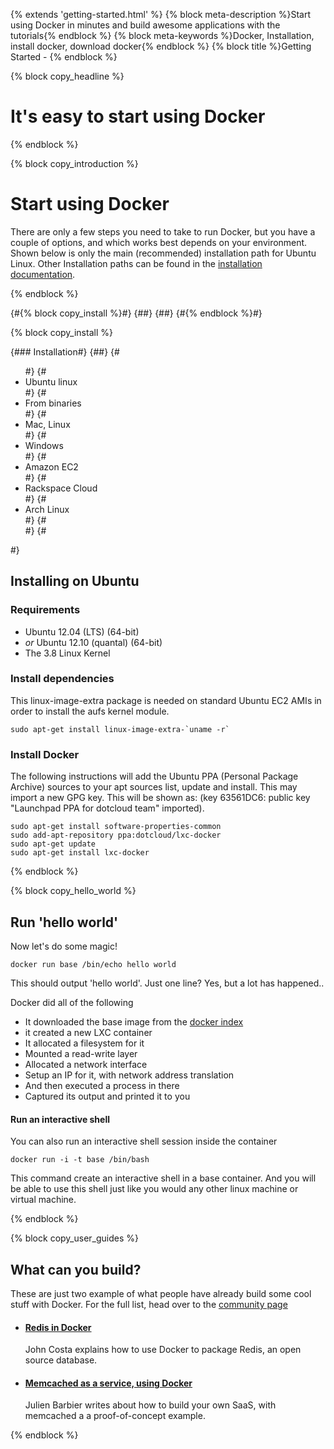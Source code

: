 {% extends 'getting-started.html' %}
{% block meta-description %}Start using Docker in minutes and build awesome applications with the tutorials{% endblock %}
{% block meta-keywords %}Docker, Installation, install docker, download docker{% endblock %}
{% block title %}Getting Started - {% endblock %}


{% block copy_headline %}
# It's easy to start using Docker #
{% endblock %}


{% block copy_introduction %}

# Start using Docker
There are only a few steps you need to take to run Docker, but you have a couple of options, and which works best
    depends on your environment. Shown below is only the main (recommended) installation path for Ubuntu Linux.
    Other Installation paths can be found in the [installation documentation](http://docs.docker.io/en/latest/installation/).

{% endblock %}

{#{% block copy_install %}#}
{##}
{##}
{#{% endblock %}#}


{% block copy_install %}

{### Installation#}
{##}
{#<ul class="option-chooser-blocks">#}
{#    <li>Ubuntu linux</li>#}
{#    <li>From binaries</li>#}
{#    <li>Mac, Linux</li>#}
{#    <li>Windows</li>#}
{#    <li>Amazon EC2</li>#}
{#    <li>Rackspace Cloud</li>#}
{#    <li>Arch Linux</li>#}
{#    <br style="clear: both">#}
{#</ul>#}

## Installing on Ubuntu

### Requirements

* Ubuntu 12.04 (LTS) (64-bit)
* *or* Ubuntu 12.10 (quantal) (64-bit)
* The 3.8 Linux Kernel

### Install dependencies

This linux-image-extra package is needed on standard Ubuntu EC2 AMIs in order to install the aufs kernel module.

    sudo apt-get install linux-image-extra-`uname -r`

### Install Docker

The following instructions will add the Ubuntu PPA (Personal Package Archive) sources to your apt sources list, update
    and install. This may import a new GPG key. This will be shown as: (key 63561DC6: public key "Launchpad PPA for
    dotcloud team" imported).

    sudo apt-get install software-properties-common
    sudo add-apt-repository ppa:dotcloud/lxc-docker
    sudo apt-get update
    sudo apt-get install lxc-docker

{% endblock %}

{% block copy_hello_world %}
## Run 'hello world'

Now let's do some magic!

    docker run base /bin/echo hello world

This should output 'hello world'. Just one line? Yes, but a lot has happened..

Docker did all of the following

* It downloaded the base image from the [docker index](https://index.docker.io)
* it created a new LXC container
* It allocated a filesystem for it
* Mounted a read-write layer
* Allocated a network interface
* Setup an IP for it, with network address translation
* And then executed a process in there
* Captured its output and printed it to you

#### Run an interactive shell

You can also run an interactive shell session inside the container

    docker run -i -t base /bin/bash

This command create an interactive shell in a base container. And you will be able to use this shell just like
    you would any other linux machine or virtual machine.

{% endblock %}

{% block copy_user_guides %}

## What can you build?

These are just two example of what people have already build some cool stuff with Docker. For the full list, head
    over to the [community page](http://localhost:8008/community/#anchor-3)

* #### [Redis in Docker](http://www.johnmcostaiii.net/2013/installing-redis-on-docker/)
    John Costa explains how to use Docker to package Redis, an open source database.

* #### [Memcached as a service, using Docker](http://www.slideshare.net/julienbarbier42/building-a-saas-using-docker)
    Julien Barbier writes about how to build your own SaaS, with memcached a a proof-of-concept example.

{% endblock %}
